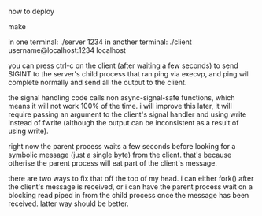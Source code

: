 how to deploy

make

in one terminal: ./server 1234
in another terminal: ./client username@localhost:1234 localhost

you can press ctrl-c on the client (after waiting a few seconds)
to send SIGINT to the server's child process that ran ping via
execvp, and ping will complete normally and send all the output
to the client.

the signal handling code calls non async-signal-safe functions,
which means it will not work 100% of the time. i will improve this
later, it will require passing an argument to the client's signal
handler and using write instead of fwrite (although the output
can be inconsistent as a result of using write).

right now the parent process waits a few seconds before looking
for a symbolic message (just a single byte) from the client.
that's because otherise the parent process will eat part of the
client's message.

there are two ways to fix that off the top of my head. i can either
fork() after the client's message is received, or i can have the
parent process wait on a blocking read piped in from the child
process once the message has been received. latter way should be
better.
